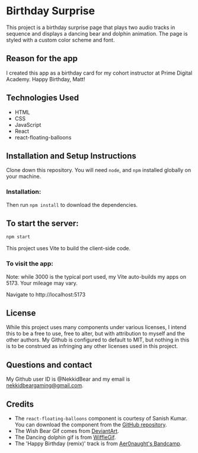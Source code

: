 # Birthday Surprise

This project is a birthday surprise page that plays two audio tracks in sequence and displays a dancing bear and dolphin animation. The page is styled with a custom color scheme and font.

## Reason for the app
I created this app as a birthday card for my cohort instructor at Prime Digital Academy. Happy Birthday, Matt!

## Technologies Used

* HTML
* CSS
* JavaScript
* React
* react-floating-balloons

## Installation and Setup Instructions

Clone down this repository. You will need `node`, and `npm` installed globally on your machine.

### Installation:
Then run `npm install` to download the dependencies.

## To start the server:

```bash 
npm start
```

This project uses Vite to build the client-side code. 

### To visit the app:
Note: while 3000 is the typical port used, my Vite auto-builds my apps on 5173. Your mileage may vary.

Navigate to http://localhost:5173

## License
While this project uses many components under various licenses, I intend this to be a free to use, free to alter, but with attribution to myself and the other authors. My Github is configured to default to MIT, but nothing in this is to be construed as infringing any other licenses used in this project.

## Questions and contact
My Github user ID is @NekkidBear and my email is nekkidbeargaming@gmail.com.

## Credits

* The `react-floating-balloons` component is courtesy of Sanish Kumar. You can download the component from the [GitHub repository](https://github.com/sanishkr/react-floating-balloons).
* The Wish Bear Gif comes from [DeviantArt](https://www.deviantart.com/giromcalica/art/Wish-Bear-dancing-the-Fortnite-Floss-dance-emote-775865982).
* The Dancing dolphin gif is from [WiffleGif](https://wifflegif.com/gifs/706396-pixel-art-dolphin-gif).
* The 'Happy Birthday (remix)' track is from [Aer0naught's Bandcamp](https://aer0naught.bandcamp.com/track/happy-birthday-8-bit-remix).
